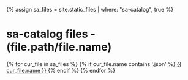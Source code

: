 {% assign sa_files = site.static_files | where: "sa-catalog", true %}


# sa-catalog files - (file.path/file.name)
{% for cur_file in sa_files %}
  {% if cur_file.name contains '.json' %}
  <a href="{{ site.baseurl }}{{ cur_file.path }}"> {{ cur_file.name }} </a>
  {% endif %}
{% endfor %}
